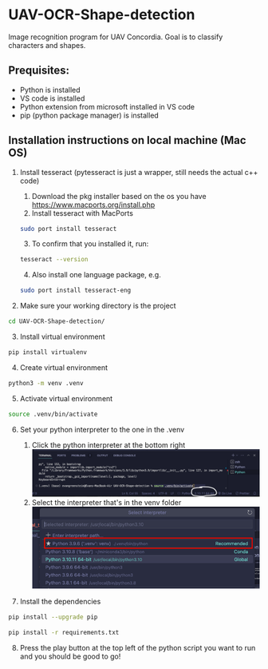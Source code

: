 # UAV-OCR-Shape-detection

Image recognition program for UAV Concordia. Goal is to classify characters and shapes.

## Prequisites:

- Python is installed
- VS code is installed
- Python extension from microsoft installed in VS code
- pip (python package manager) is installed

## Installation instructions on local machine (Mac OS)

1. Install tesseract (pytesseract is just a wrapper, still needs the actual c++ code)
   1. Download the pkg installer based on the os you have https://www.macports.org/install.php
   2. Install tesseract with MacPorts
   ```zsh
   sudo port install tesseract
   ```
   3. To confirm that you installed it, run:
   ```zsh
   tesseract --version
   ```
   4. Also install one language package, e.g.
   ```zsh
   sudo port install tesseract-eng
   ```

2. Make sure your working directory is the project

```zsh
cd UAV-OCR-Shape-detection/
```

3. Install virtual environment

```zsh
pip install virtualenv
```

4. Create virtual environment

```zsh
python3 -m venv .venv
```

5. Activate virtual environment

```zsh
source .venv/bin/activate
```

6. Set your python interpreter to the one in the .venv

   1. Click the python interpreter at the bottom right
      ![](step5.0.png)
   2. Select the interpreter that's in the venv folder
      ![](step5.1.png)



7. Install the dependencies

```zsh
pip install --upgrade pip
```
```zsh
pip install -r requirements.txt
```

8. Press the play button at the top left of the python script you want to run and you should be good to go!

